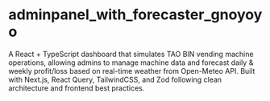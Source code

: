 # adminpanel_with_forecaster_gnoyoyo
A React + TypeScript dashboard that simulates TAO BIN vending machine operations, allowing admins to manage machine data and forecast daily &amp; weekly profit/loss based on real-time weather from Open-Meteo API. Built with Next.js, React Query, TailwindCSS, and Zod following clean architecture and frontend best practices.
